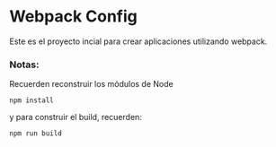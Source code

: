 # Webpack Config

Este es el proyecto incial para crear aplicaciones utilizando webpack.

### Notas:
Recuerden reconstruir los módulos de Node
```
npm install
```

y para construir el build, recuerden:
```
npm run build
```

